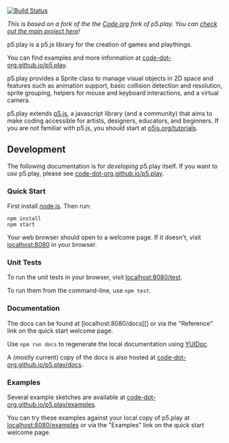 [![Build Status](https://travis-ci.org/code-dot-org/p5.play.svg?branch=master)](https://travis-ci.org/code-dot-org/p5.play)

_This is based on a fork of the the [Code.org](https://code.org/) fork of p5.play.  You can [check out the main project here](http://p5play.molleindustria.org)!_

p5.play is a p5.js library for the creation of games and playthings.

You can find examples and more information at [code-dot-org.github.io/p5.play][].

p5.play provides a Sprite class to manage visual objects in 2D space and features such as animation support, basic collision detection and resolution, sprite grouping, helpers for mouse and keyboard interactions, and a virtual camera. 

p5.play extends [p5.js][], a javascript library (and a community) that aims to make coding accessible for artists, designers, educators, and beginners. If you are not familiar with p5.js, you should start at [p5js.org/tutorials][].

## Development

The following documentation is for *developing* p5.play itself. If you
want to *use* p5.play, please see [code-dot-org.github.io/p5.play][].

### Quick Start

First install [node.js][]. Then run:

```
npm install
npm start
```

Your web browser should open to a welcome page. If it doesn't, visit
[localhost:8080][] in your browser.

### Unit Tests

To run the unit tests in your browser, visit [localhost:8080/test][].

To run them from the command-line, use `npm test`.

### Documentation

The docs can be found at [localhost:8080/docs][] or via the "Reference" link on
the quick start welcome page. 

Use `npm run docs` to regenerate the local documentation using [YUIDoc][].

A (mostly current) copy of the docs is also hosted at [code-dot-org.github.io/p5.play/docs][].

### Examples

Several example sketches are available at [code-dot-org.github.io/p5.play/examples][].

You can try these examples against your local copy of p5.play at
[localhost:8080/examples][] or via the "Examples" link on the quick start
welcome page. 

  [localhost:8080]: http://localhost:8080/
  [localhost:8080/test]: http://localhost:8080/test/
  [localhost:8080/examples]: http://localhost:8080/examples/
  [p5.js]: https://p5js.org
  [p5js.org/tutorials]: http://p5js.org/tutorials/
  [code-dot-org.github.io/p5.play]: http://code-dot-org.github.io/p5.play
  [code-dot-org.github.io/p5.play/docs]: http://code-dot-org.github.io/p5.play/docs/
  [code-dot-org.github.io/p5.play/examples]: http://code-dot-org.github.io/p5.play/examples/
  [node.js]: https://nodejs.org/en/
  [YUIDoc]: http://yui.github.io/yuidoc/
